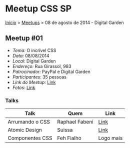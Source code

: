 Meetup CSS SP
======

[Início](../README.md) > [Meetups](../meetups.md) > 08 de agosto de 2014 - Digital Garden

## Meetup #01

* *Tema:* O incrível CSS
* *Data:* 08/08/2014
* *Local:* Digital Garden
* *Endereço:* Rua Girassol, 983
* *Patrocinador:* PayPal e Digital Garden
* *Participantes*: 35 pessoas
* *Link do Meetup:* [Link](http://www.meetup.com/CSS-Brasil/events/194761202/) 
* *Fotos*: [Link](https://www.flickr.com/photos/raphaelfabeni/sets/72157646288604252/)

### Talks

| Talk            | Quem           | Link                                                              |
| --------------- | -------------  | ----------------------------------------------------------------- |
| Arrumando o CSS | Raphael Fabeni | [Link](https://speakerdeck.com/raphaelfabeni/arrumando-o-css)     |
| Atomic Design   | Suissa         | [Link](http://www.slideshare.net/suissapg/atomic-design-37762390) |
| Componentes CSS | Feh Fialho     | Logo mais                                                         |
